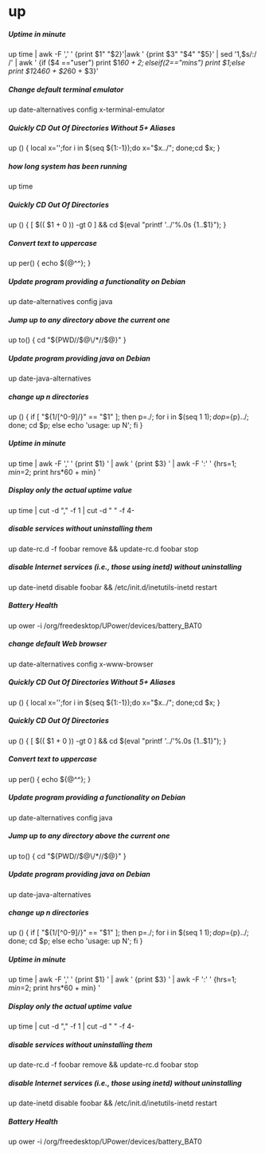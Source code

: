 # up

##### Uptime in minute

   up time | awk -F ',' ' {print $1" "$2}'|awk ' {print $3" "$4" "$5}' | sed '1,$s/:/ /' | awk ' {if ($4 =="user") print $1*60 + $2;else if ($2=="mins") print $1;else print $1*24*60 + $2*60 + $3}'

##### Change default terminal emulator

   up date-alternatives config x-terminal-emulator

##### Quickly CD Out Of Directories Without 5+ Aliases

   up () { local x='';for i in $(seq ${1:-1});do x="$x../"; done;cd $x; }

##### how long system has been running

   up time

##### Quickly CD Out Of Directories

   up () { [ $(( $1 + 0 )) -gt 0 ] && cd $(eval "printf '../'%.0s {1..$1}"); }

##### Convert text to uppercase

   up per() { echo ${@^^}; }

##### Update program providing a functionality on Debian

   up date-alternatives config java

##### Jump up to any directory above the current one

   up to() { cd "${PWD/\/$@\/*//$@}" }

##### Update program providing java on Debian

   up date-java-alternatives

##### change up n directories

   up  () { if [ "${1/[^0-9]/}" == "$1" ]; then p=./; for i in $(seq 1 $1); do p=${p}../; done; cd $p; else echo 'usage: up N'; fi }

##### Uptime in minute

   up time | awk -F ',' ' {print $1} ' | awk ' {print $3} ' | awk -F ':' ' {hrs=$1; min=$2; print hrs*60 + min} '

##### Display only the actual uptime value

   up time | cut -d "," -f 1 | cut -d " " -f 4-

##### disable services without uninstalling them

   up date-rc.d -f foobar remove && update-rc.d foobar stop

##### disable Internet services (i.e., those using inetd) without uninstalling

   up date-inetd disable foobar && /etc/init.d/inetutils-inetd restart

##### Battery Health

   up ower -i /org/freedesktop/UPower/devices/battery_BAT0

##### change default Web browser

   up date-alternatives config x-www-browser

##### Quickly CD Out Of Directories Without 5+ Aliases

   up () { local x='';for i in $(seq ${1:-1});do x="$x../"; done;cd $x; }

##### Quickly CD Out Of Directories

   up () { [ $(( $1 + 0 )) -gt 0 ] && cd $(eval "printf '../'%.0s {1..$1}"); }

##### Convert text to uppercase

   up per() { echo ${@^^}; }

##### Update program providing a functionality on Debian

   up date-alternatives config java

##### Jump up to any directory above the current one

   up to() { cd "${PWD/\/$@\/*//$@}" }

##### Update program providing java on Debian

   up date-java-alternatives

##### change up n directories

   up  () { if [ "${1/[^0-9]/}" == "$1" ]; then p=./; for i in $(seq 1 $1); do p=${p}../; done; cd $p; else echo 'usage: up N'; fi }

##### Uptime in minute

   up time | awk -F ',' ' {print $1} ' | awk ' {print $3} ' | awk -F ':' ' {hrs=$1; min=$2; print hrs*60 + min} '

##### Display only the actual uptime value

   up time | cut -d "," -f 1 | cut -d " " -f 4-

##### disable services without uninstalling them

   up date-rc.d -f foobar remove && update-rc.d foobar stop

##### disable Internet services (i.e., those using inetd) without uninstalling

   up date-inetd disable foobar && /etc/init.d/inetutils-inetd restart

##### Battery Health

   up ower -i /org/freedesktop/UPower/devices/battery_BAT0
